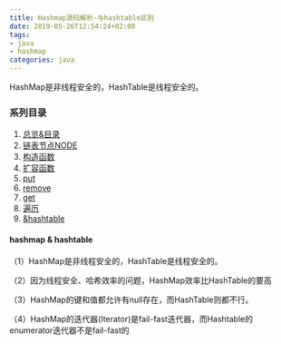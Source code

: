 ```yaml
---
title: Hashmap源码解析-与hashtable区别
date: 2019-05-26T12:54:24+02:00
tags: 
- java 
- hashmap
categories: java
---
```


HashMap是非线程安全的，HashTable是线程安全的。

<!--more-->

### 系列目录

1. [总览&目录](../总结目录)
2. [链表节点NODE](../链表节点NODE)
3. [构造函数](../构造函数)
4. [扩容函数](../扩容函数)
5. [put](../put)
6. [remove](../remove)
7. [get](../get)
8. [遍历](../遍历)
9. [&hashtable](../&hashtable)



#### hashmap & hashtable

（1）HashMap是非线程安全的，HashTable是线程安全的。

（2）因为线程安全、哈希效率的问题，HashMap效率比HashTable的要高

（3）HashMap的键和值都允许有null存在，而HashTable则都不行。

（4）HashMap的迭代器(Iterator)是fail-fast迭代器，而Hashtable的enumerator迭代器不是fail-fast的